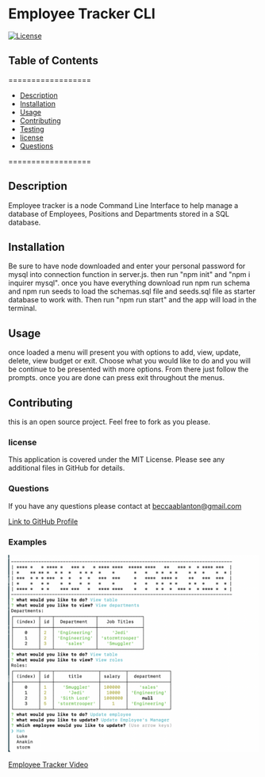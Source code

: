 
# Employee Tracker CLI

[![License](https://img.shields.io/badge/License-MIT-yellow.svg)](https://opensource.org/licenses/MIT)
    
## Table of Contents
==================
* [Description](#Description) 
* [Installation](#Installation)
* [Usage](#Usage) 
* [Contributing](#contributing) 
* [Testing](#testing)
* [license](#license) 
* [Questions](#Questions)

==================
    
## Description
    
Employee tracker is a node Command Line Interface to help manage a database of Employees, Positions and Departments stored in a SQL database.
    
## Installation
    
Be sure to have node downloaded and enter your personal password for mysql into connection function in server.js. then run "npm init" and "npm i inquirer mysql". once you have everything download run npm run schema and npm run seeds to load the schemas.sql file and seeds.sql file as starter database to work with. Then run "npm run start" and the app will load in the terminal.  
    
## Usage

once loaded a menu will present you with options to add, view, update, delete, view budget or exit. Choose what you would like to do and you will be continue to be presented with more options. From there just follow the prompts. once you are done can press exit  throughout the menus. 
    
## Contributing

this is an open source project. Feel free to fork as you please.

### license

This application is covered under the MIT License. Please see any additional files in GitHub for details. 

### Questions

If you have any questions please contact at [beccaablanton@gmail.com](beccaablanton@gmail.com)

[Link to GitHub Profile](https://www.github.com/BeccaBlanton)

### Examples
![screenshot of app](./Assets/employeetrackerthumbnail.png)

[Employee Tracker Video](https://drive.google.com/file/d/1SHZiobD8OYQj_YCJ5qlJA1zqrp4Bx-Kc/view)

